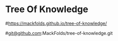 # Tree Of Knowledge

#https://mackfolds.github.io/tree-of-knowledge/

#git@github.com:MackFolds/tree-of-knowledge.git
